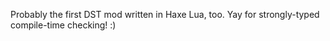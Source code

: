 Probably the first DST mod written in Haxe Lua, too. Yay for strongly-typed compile-time checking! :)